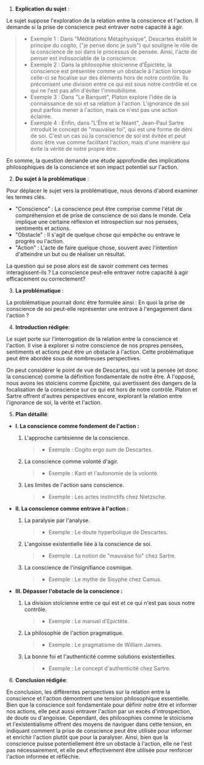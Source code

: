 1. **Explication du sujet** :

Le sujet suppose l'exploration de la relation entre la conscience et l'action. Il demande si la prise de conscience peut entraver notre capacité à agir. 

> - Exemple 1 : Dans "Méditations Métaphysique", Descartes établit le principe du cogito, ("je pense donc je suis") qui souligne le rôle de la conscience de soi dans le processus de pensée. Ainsi, l'acte de penser est indissociable de la conscience.
> - Exemple 2 : Dans la philosophie stoïcienne d'Épictète, la conscience est présentée comme un obstacle à l'action lorsque celle-ci se focalise sur des éléments hors de notre contrôle. Ils préconisent une division entre ce qui est sous notre contrôle et ce qui ne l'est pas afin d'éviter l'immobilisme.
> - Exemple 3 : Dans "Le Banquet", Platon explore l'idée de la connaissance de soi et sa relation à l'action. L'ignorance de soi peut parfois mener à l'action, mais ce n'est pas une action éclairée.
> - Exemple 4 : Enfin, dans "L'Être et le Néant", Jean-Paul Sartre introduit le concept de "mauvaise foi", qui est une forme de déni de soi. C'est un cas où la conscience de soi est évitée et peut donc être vue comme facilitant l'action, mais d'une manière qui évite la vérité de notre propre être.

En somme, la question demande une étude approfondie des implications philosophiques de la conscience et son impact potentiel sur l'action. 

2. **Du sujet à la problématique** :

Pour déplacer le sujet vers la problématique, nous devons d'abord examiner les termes clés. 

- "Conscience" : La conscience peut être comprise comme l'état de compréhension et de prise de conscience de soi dans le monde. Cela implique une certaine réflexion et introspection sur nos pensées, sentiments et actions.
- "Obstacle" : Il s'agit de quelque chose qui empêche ou entrave le progrès ou l'action.
- "Action" : L'acte de faire quelque chose, souvent avec l'intention d'atteindre un but ou de réaliser un résultat.

La question qui se pose alors est de savoir comment ces termes interagissent-ils ? La conscience peut-elle entraver notre capacité à agir efficacement ou correctement?

3. **La problématique** :

La problématique pourrait donc être formulée ainsi : 
En quoi la prise de conscience de soi peut-elle représenter une entrave à l'engagement dans l'action ?

4. **Introduction rédigée**: 

Le sujet porte sur l'interrogation de la relation entre la conscience et l'action. Il vise à explorer si notre conscience de nos propres pensées, sentiments et actions peut être un obstacle à l'action. Cette problématique peut être abordée sous de nombreuses perspectives. 

On peut considérer le point de vue de Descartes, qui voit la pensée (et donc la conscience) comme la définition fondamentale de notre être. À l'opposé, nous avons les stoïciens comme Épictète, qui avertissent des dangers de la focalisation de la conscience sur ce qui est hors de notre contrôle. Platon et Sartre offrent d'autres perspectives encore, explorant la relation entre l'ignorance de soi, la vérité et l'action. 

5. **Plan détaillé**:

* **I. La conscience comme fondement de l'action :**

    1. L'approche cartésienne de la conscience.
          > - Exemple : Cogito ergo sum de Descartes.
    
    2. La conscience comme volonté d'agir.
          > - Exemple : Kant et l'autonomie de la volonté.
    3. Les limites de l'action sans conscience.
          > - Exemple : Les actes instinctifs chez Nietzsche.

* **II. La conscience comme entrave à l'action :**

    1. La paralysie par l'analyse.
          > - Exemple : Le doute hyperbolique de Descartes.
    
    2. L'angoisse existentielle liée à la conscience de soi.
          > - Exemple : La notion de "mauvaise foi" chez Sartre.
    
    3. La conscience de l'insignifiance cosmique.
          > - Exemple : Le mythe de Sisyphe chez Camus.

* **III. Dépasser l'obstacle de la conscience :**

    1. La division stoïcienne entre ce qui est et ce qui n'est pas sous notre contrôle.
          > - Exemple : Le manuel d'Epictète.
    
    2.  La philosophie de l'action pragmatique.
          > - Exemple : Le pragmatisme de William James.

    3. La bonne foi et l'authenticité comme solutions existentielles.
         > - Exemple : Le concept d'authenticité chez Sartre.

6. **Conclusion rédigée**: 

En conclusion, les différentes perspectives sur la relation entre la conscience et l'action démontrent une tension philosophique essentielle. Bien que la conscience soit fondamentale pour définir notre être et informer nos actions, elle peut aussi entraver l'action par un excès d'introspection, de doute ou d'angoisse. Cependant, des philosophies comme le stoïcisme et l'existentialisme offrent des moyens de naviguer dans cette tension, en indiquant comment la prise de conscience peut être utilisée pour informer et enrichir l'action plutôt que pour la paralyser. Ainsi, bien que la conscience puisse potentiellement être un obstacle à l'action, elle ne l'est pas nécessairement, et elle peut effectivement être utilisée pour renforcer l'action informée et réfléchie.
